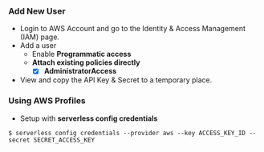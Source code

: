 ### Add New User
- Login to AWS Account and go to the Identity & Access Management (IAM) page.
- Add a user
  - Enable **Programmatic access**
  - **Attach existing policies directly**
    - [x] **AdministratorAccess**
- View and copy the API Key & Secret to a temporary place.

### Using AWS Profiles
- Setup with **serverless config credentials**
```shell
$ serverless config credentials --provider aws --key ACCESS_KEY_ID --secret SECRET_ACCESS_KEY
```
